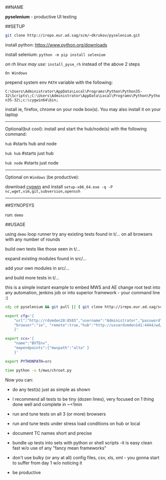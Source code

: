 ##NAME

**pyselenium** - productive UI testing

##SETUP

```sh 
git clone http://irepo.eur.ad.sag/scm/~dkrukov/pyselenium.git
```
install python:		https://www.python.org/downloads

install selenium:	`python -m pip install selenium`

_on rh linux may use:_ `install_pyse_rh` instead of the above 2 steps

`On Windows`

prepend system env `PATH` variable with the following:

`C:\Users\Administrator\AppData\Local\Programs\Python\Python35-32\Scripts\;C:\Users\Administrator\AppData\Local\Programs\Python\Python35-32\;c:\cygwin64\bin;`


install ie, firefox, chrome on your node box(s). You may also install it on your laptop

---
Optional(but cool): install and start the hub/node(s) with the following command:

`hub`		#starts hub and node

`hub hub`	#starts just hub

`hub node`	#starts just node

---

Optional on `Windows` (be productive):

download [cygwin](http://cygwin.com/setup-x86_64.exe) and install `setup-x86_64.exe -q -P nc,wget,vim,git,subversion,openssh` 

---

##SYNOPSYS

run: `demo`

##USAGE

using `demo` loop runner try any existing tests found in t/... on all browsers with any number of rounds

build own tests like those seen in t/...

expand existing modules found in src/...

add your own modules in src/...

and build more tests in t/...


this is a simple instant example to embed MWS and AE change root test into any automation, jenkins job or into superior framework - your command line :)

```bash
cd; cd pyselenium && git pull || { git clone http://irepo.eur.ad.sag/scm/~dkrukov/pyselenium.git && cd pyselenium; } 

export cfg='{  
	"url":"http://rdvmden28:8585","username":"Administrator","password":"manage",
	"browser":"ie", "remote":true,"hub":"http://usvardvmden141:4444/wd/hub","wait":10
    }'

export ccs='{
	"name":"BVTEnv",
	"mapendpoints":{"mwspath":"alta" }
    }'

export PYTHONPATH=src

time python -u t/mws/chroot.py

```

Now you can:

- do any test(s) just as simple as shown

- I recommend all tests to be tiny (dozen lines), very focused on 1 thing done well and complete in ~<1min

- run and tune tests on all 3 (or more) browsers

- run and tune tests under stress load conditions on hub or local

- document TC names short and precise

- bundle up tests into sets with python or shell scripts -it is easy clean fast w/o use of any "fancy mean frameworks"

- don't use bulky (or any at all) config files, csv, xls, xml - you gonna start to suffer from day 1 w/o noticing it

- be productive


